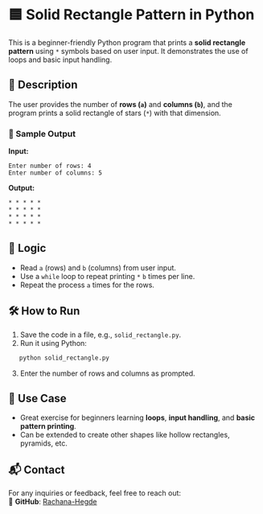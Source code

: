 # 🟦 Solid Rectangle Pattern in Python

This is a beginner-friendly Python program that prints a **solid rectangle pattern** using `*` symbols based on user input. It demonstrates the use of loops and basic input handling.

## 📌 Description

The user provides the number of **rows (`a`)** and **columns (`b`)**, and the program prints a solid rectangle of stars (`*`) with that dimension.

### 🧾 Sample Output

**Input:**

```
Enter number of rows: 4  
Enter number of columns: 5
```

**Output:**

```
* * * * *  
* * * * *  
* * * * *  
* * * * *  
```

## 🧠 Logic

* Read `a` (rows) and `b` (columns) from user input.
* Use a `while` loop to repeat printing `*` `b` times per line.
* Repeat the process `a` times for the rows.

## 🛠️ How to Run

1. Save the code in a file, e.g., `solid_rectangle.py`.
2. Run it using Python:
```bash
   python solid_rectangle.py
```
3. Enter the number of rows and columns as prompted.

## 🎯 Use Case

* Great exercise for beginners learning **loops**, **input handling**, and **basic pattern printing**.
* Can be extended to create other shapes like hollow rectangles, pyramids, etc.

## 📬 Contact  

For any inquiries or feedback, feel free to reach out:    
🔗 **GitHub**: [Rachana-Hegde](https://github.com/your-username)  
